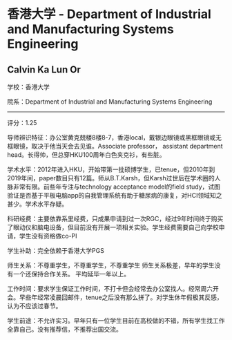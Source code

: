 # 香港大学 - Department of Industrial and Manufacturing Systems Engineering

## Calvin Ka Lun Or

学校：香港大学

院系：Department of Industrial and Manufacturing Systems Engineering

* * *

评分：1.25

导师辨识特征：办公室黄克兢楼8楼8-7，香港local，戴银边眼镜或黑框眼镜或无框眼镜，取决于他当天会去见谁。Associate professor， assistant department head。长得帅，但总穿HKU100周年白色夹克衫，有些脏。

学术水平：2012年进入HKU，开始带第一批硕博学生，已tenue，但2010年到2019年间，paper数目只有12篇。师从B.T.Karsh，但Karsh过世后在学术圈的人脉非常有限。前些年专注与technology acceptance model的field study，试图验证是否基于平板电脑app的自我管理系统有助于糖尿病的康复，对HCI领域知之甚少。学术水平存疑。

科研经费：主要依靠系里经费，只成果申请到过一次RGC，经过9年时间终于购买了眼动仪和脑电设备，但目前没有开展一项相关实验。学生经费需要自己向学校申请，学生没有资格做co-PI

学生补助：完全依赖于香港大学PGS

师生关系：不尊重学生，不尊重学生，不尊重学生
师生关系极差，早年的学生没有一个还保持合作关系。
平均延毕一年以上。

工作时间：要求学生保证工作时间，不打卡但会经常去办公室找人。经常周六开会。早些年经常凌晨回邮件，tenue之后没有那么拼了。对学生休年假极其反感，认为不应该过春节。

学生前途：不允许实习。早年只有一位学生目前在高校做的不错，所有学生找工作全靠自己。没有推荐信，不推荐出国交流。